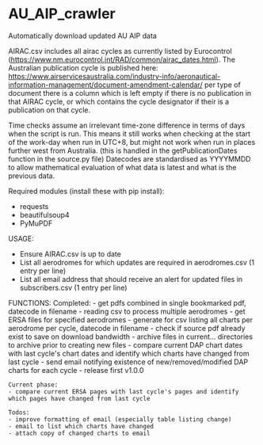 # AU_AIP_crawler
 Automatically download updated AU AIP data

AIRAC.csv includes all airac cycles as currently listed by Eurocontrol (https://www.nm.eurocontrol.int/RAD/common/airac_dates.html). The Australian publication cycle is published here: https://www.airservicesaustralia.com/industry-info/aeronautical-information-management/document-amendment-calendar/ per type of document there is a column which is left empty if there is no publication in that AIRAC cycle, or which contains the cycle designator if their is a publication on that cycle.

Time checks assume an irrelevant time-zone difference in terms of days when the script is run. This means it still works when checking at the start of the work-day when run in UTC+8, but might not work when run in places further west from Australia. (this is handled in the getPublicationDates function in the source.py file)
Datecodes are standardised as YYYYMMDD to allow mathematical evaluation of what data is latest and what is the previous data.

Required modules (install these with pip install):
- requests
- beautifulsoup4
- PyMuPDF

USAGE:
- Ensure AIRAC.csv is up to date
- List all aerodromes for which updates are required in aerodromes.csv (1 entry per line)
- List all email address that should receive an alert for updated files in subscribers.csv (1 entry per line)

FUNCTIONS:
    Completed:
    - get pdfs combined in single bookmarked pdf, datecode in filename
    - reading csv to process multiple aerodromes
    - get ERSA files for specified aerodromes
    - generate for csv listing all charts per aerodrome per cycle, datecode in filename
    - check if source pdf already exist to save on download bandwidth
    - archive files in current... directories to archive prior to creating new files
    - compare current DAP chart dates with last cycle's chart dates and identify which charts have changed from last cycle
    - send email notifying existence of new/removed/modified DAP charts for each cycle
    - release first v1.0.0

    Current phase:
    - compare current ERSA pages with last cycle's pages and identify which pages have changed from last cycle

    Todos:
    - improve formatting of email (especially table listing change)
    - email to list which charts have changed
    - attach copy of changed charts to email
